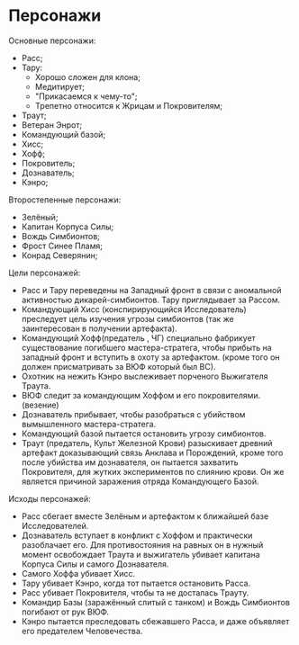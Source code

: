 # Персонажи
Основные персонажи:

   * Расс;
   * Тару:
      * Хорошо сложен для клона;
      * Медитирует;
      * "Прикасаемся к чему-то";
      * Трепетно относится к Жрицам и Покровителям;
   * Траут;
   * Ветеран Энрот;
   * Командующий базой;
   * Хисс;
   * Хофф;
   * Покровитель;
   * Дознаватель;
   * Кэнро;

Второстепенные персонажи:

   * Зелёный;
   * Капитан Корпуса Силы;
   * Вождь Симбионтов;
   * Фрост Синее Пламя;
   * Конрад Северянин;

Цели персонажей:

   * Расс и Тару переведены на Западный фронт в связи с аномальной активностью дикарей-симбионтов. Тару приглядывает за Рассом.
   * Командующий Хисс (конспирирующийся Исследователь) преследует цель изучения угрозы симбионтов (так же заинтересован в получении артефакта).
   * Командующий Хофф(предатель , ЧГ) специально фабрикует существование погибшего мастера-стратега, чтобы прибыть на западный фронт и вступить в охоту за  артефактом. (кроме того он должен присматривать за ВЮФ который был ВС).
   * Охотник на нежить Кэнро  выслеживает порченого Выжигателя Траута.
   * ВЮФ следит за командующим Хоффом и его покровителями. (везение)
   * Дознаватель прибывает, чтобы разобраться с убийством вымышленного мастера-стратега.
   * Командующий базой пытается остановить угрозу  симбионтов.
   * Траут (предатель, Культ Железной Крови) разыскивает древний артефакт доказывающий связь Анклава и Порождений, кроме того после убийства им дознавателя, он пытается захватить Покровителя, для жутких экспериментов по слиянию крови. Он же является причиной заражения отряда Командующего Базой.

Исходы персонажей:

   * Расс сбегает вместе Зелёным и артефактом к ближайшей базе Исследователей.
   * Дознаватель вступает в конфликт с Хоффом и практически разоблачает его. Для противостояния на равных он в нужный момент освобождает Траута и выжигатель убивает капитана Корпуса Силы и самого Дознавателя.
   * Самого Хоффа убивает Хисс.
   * Тару убивает Кэнро, когда тот пытается остановить Расса.
   * Расс убивает Покровителя, чтобы та не досталась Трауту.
   * Командир Базы (заражённый слитый с танком) и Вождь Симбионтов погибают от рук ВЮФ.
   * Кэнро пытается преследовать сбежавшего Расса, и даже объявляет его предателем Человечества.
